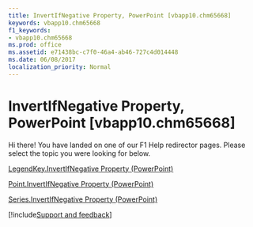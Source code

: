 ```yaml
---
title: InvertIfNegative Property, PowerPoint [vbapp10.chm65668]
keywords: vbapp10.chm65668
f1_keywords:
- vbapp10.chm65668
ms.prod: office
ms.assetid: e71438bc-c7f0-46a4-ab46-727c4d014448
ms.date: 06/08/2017
localization_priority: Normal
---
```



# InvertIfNegative Property, PowerPoint [vbapp10.chm65668]

Hi there! You have landed on one of our F1 Help redirector pages. Please select the topic you were looking for below.

[LegendKey.InvertIfNegative Property (PowerPoint)](https://msdn.microsoft.com/library/2a865359-2436-0d8b-553c-970f28da8125%28Office.15%29.aspx)

[Point.InvertIfNegative Property (PowerPoint)](https://msdn.microsoft.com/library/eb1e9b32-6001-353c-c205-9e75d1947b0d%28Office.15%29.aspx)

[Series.InvertIfNegative Property (PowerPoint)](https://msdn.microsoft.com/library/dd672a13-d419-c68f-3330-a1449d14f636%28Office.15%29.aspx)

[!include[Support and feedback](~/includes/feedback-boilerplate.md)]